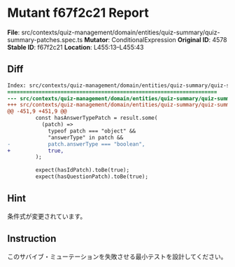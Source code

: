 # Mutant f67f2c21 Report

**File**: src/contexts/quiz-management/domain/entities/quiz-summary/quiz-summary-patches.spec.ts
**Mutator**: ConditionalExpression
**Original ID**: 4578
**Stable ID**: f67f2c21
**Location**: L455:13–L455:43

## Diff

```diff
Index: src/contexts/quiz-management/domain/entities/quiz-summary/quiz-summary-patches.spec.ts
===================================================================
--- src/contexts/quiz-management/domain/entities/quiz-summary/quiz-summary-patches.spec.ts	original
+++ src/contexts/quiz-management/domain/entities/quiz-summary/quiz-summary-patches.spec.ts	mutated #4578
@@ -451,9 +451,9 @@
         const hasAnswerTypePatch = result.some(
           (patch) =>
             typeof patch === "object" &&
             "answerType" in patch &&
-            patch.answerType === "boolean",
+            true,
         );
 
         expect(hasIdPatch).toBe(true);
         expect(hasQuestionPatch).toBe(true);
```

## Hint

条件式が変更されています。

## Instruction

このサバイブ・ミューテーションを失敗させる最小テストを設計してください。
